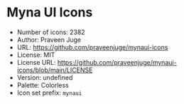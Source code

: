 # Myna UI Icons

- Number of icons: 2382
- Author: Praveen Juge
- URL: https://github.com/praveenjuge/mynaui-icons
- License: MIT
- License URL: https://github.com/praveenjuge/mynaui-icons/blob/main/LICENSE
- Version: undefined
- Palette: Colorless
- Icon set prefix: `mynaui`
